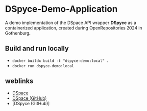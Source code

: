 # DSpyce-Demo-Application

A demo implementation of the DSpace API wrapper **DSpyce** as a containerized application,
created during OpenRepositories 2024 in Gothenburg.

## Build and run locally

- `docker buildx build -t "dspyce-demo:local" .`
- `docker run dspyce-demo:local`

## weblinks

- [DSpace](https://dspace.lyrasis.org/)
- [DSpace (GitHub)](https://github.com/DSpace/DSpace)
- [DSpyce (GitHub)]

[DSpyce]: https://github.com/dspace-unimr/dspyce
